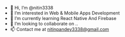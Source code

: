 - 👋 Hi, I’m @nitin3338
- 👀 I’m interested in Web & Mobile Apps Development
- 🌱 I’m currently learning React Native And Firebase
- 💞️ I’m looking to collaborate on ..
- 📫 Contact me at nitinpandey3338@gmail.com

<!---
nitin3338/nitin3338 is a ✨ special ✨ repository because its `README.md` (this file) appears on your GitHub profile.
You can click the Preview link to take a look at your changes.
--->
